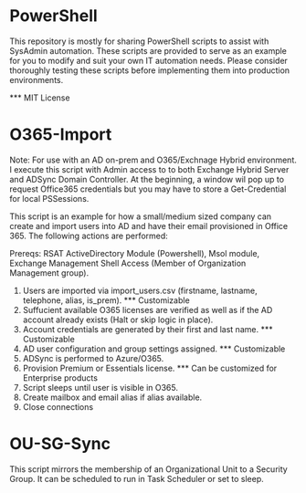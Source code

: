 # PowerShell

This repository is mostly for sharing PowerShell scripts to assist with SysAdmin automation. These scripts
are provided to serve as an example for you to modify and suit your own IT automation needs. Please consider thoroughly
testing these scripts before implementing them into production environments.

*** MIT License

# O365-Import
Note: For use with an AD on-prem and O365/Exchnage Hybrid environment. I execute this script with Admin access to
to both Exchange Hybrid Server and ADSync Domain Controller. At the beginning, a window wil pop up to request Office365 credentials but you may have to store a Get-Credential for local PSSessions.

This script is an example for how a small/medium sized company can create and import users into AD and have their email provisioned in Office 365. The following actions are performed:

Prereqs: RSAT ActiveDirectory Module (Powershell), Msol module, Exchange Management Shell Access (Member of Organization Management group).

  1. Users are imported via import_users.csv (firstname, lastname, telephone, alias, is_prem). *** Customizable
  2. Suffucient available O365 licenses are verified as well as if the AD account already exists (Halt or skip logic in place). 
  3. Account credentials are generated by their first and last name. *** Customizable
  4. AD user configuration and group settings assigned. *** Customizable
  5. ADSync is performed to Azure/O365.
  6. Provision Premium or Essentials license. *** Can be customized for Enterprise products
  7. Script sleeps until user is visible in O365.
  8. Create mailbox and email alias if alias available.
  9. Close connections 
  
# OU-SG-Sync

This script mirrors the membership of an Organizational Unit to a Security Group. It can be scheduled to run in Task Scheduler or set to sleep. 
